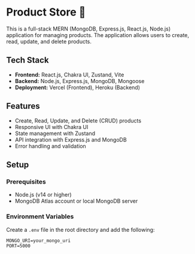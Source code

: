 # Product Store 🛒

This is a full-stack MERN (MongoDB, Express.js, React.js, Node.js) application for managing products. The application allows users to create, read, update, and delete products.

## Tech Stack

- **Frontend:** React.js, Chakra UI, Zustand, Vite
- **Backend:** Node.js, Express.js, MongoDB, Mongoose
- **Deployment:** Vercel (Frontend), Heroku (Backend)

## Features

- Create, Read, Update, and Delete (CRUD) products
- Responsive UI with Chakra UI
- State management with Zustand
- API integration with Express.js and MongoDB
- Error handling and validation

## Setup

### Prerequisites

- Node.js (v14 or higher)
- MongoDB Atlas account or local MongoDB server

### Environment Variables

Create a `.env` file in the root directory and add the following:

```shell
MONGO_URI=your_mongo_uri
PORT=5000
